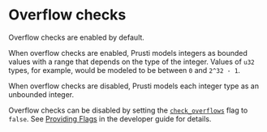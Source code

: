 # Overflow checks

Overflow checks are enabled by default.

When overflow checks are enabled, Prusti models integers as bounded values with a range that depends on the type of the integer. Values of `u32` types, for example, would be modeled to be between `0` and `2^32 - 1`.

When overflow checks are disabled, Prusti models each integer type as an unbounded integer.

Overflow checks can be disabled by setting the [`check_overflows`](https://viperproject.github.io/prusti-dev/dev-guide/config/flags.htm#check_overflows) flag to `false`. See [Providing Flags](https://viperproject.github.io/prusti-dev/dev-guide/config/providing.html) in the developer guide for details.
